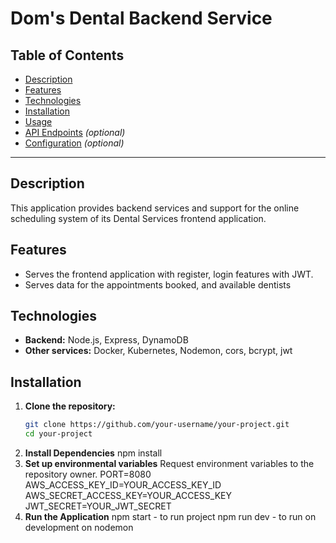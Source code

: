 # Dom's Dental Backend Service

## Table of Contents

- [Description](#description)
- [Features](#features)
- [Technologies](#technologies)
- [Installation](#installation)
- [Usage](#usage)
- [API Endpoints](#api-endpoints) _(optional)_
- [Configuration](#configuration) _(optional)_

---

## Description

This application provides backend services and support for the online scheduling system of its Dental Services frontend application.

## Features

- Serves the frontend application with register, login features with JWT.
- Serves data for the appointments booked, and available dentists

## Technologies

- **Backend:** Node.js, Express, DynamoDB
- **Other services:** Docker, Kubernetes, Nodemon, cors, bcrypt, jwt

## Installation

1. **Clone the repository:**
   ```bash
   git clone https://github.com/your-username/your-project.git
   cd your-project
   ```
2. **Install Dependencies**
   npm install
3. **Set up environmental variables**
   Request environment variables to the repository owner.
   PORT=8080
   AWS_ACCESS_KEY_ID=YOUR_ACCESS_KEY_ID
   AWS_SECRET_ACCESS_KEY=YOUR_ACCESS_KEY
   JWT_SECRET=YOUR_JWT_SECRET
4. **Run the Application**
   npm start - to run project
   npm run dev - to run on development on nodemon

